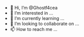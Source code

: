 - 👋 Hi, I’m @Ghostf4cea
- 👀 I’m interested in ...
- 🌱 I’m currently learning ...
- 💞️ I’m looking to collaborate on ...
- 📫 How to reach me ...

<!---
Ghostf4cea/Ghostf4cea is a ✨ special ✨ repository because its `README.md` (this file) appears on your GitHub profile.
You can click the Preview link to take a look at your changes.
--->
